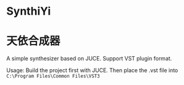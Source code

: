 # SynthiYi 
# 天依合成器

A simple synthesizer based on JUCE. Support VST plugin format.

Usage: Build the project first with JUCE. Then place the .vst file into `C:\Program Files\Common Files\VST3`
